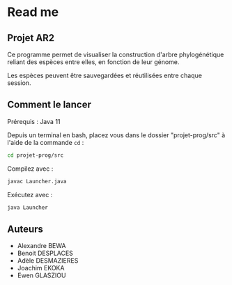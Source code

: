 # Read me

## Projet AR2

Ce programme permet de visualiser la construction d'arbre phylogénétique reliant des espèces entre elles, en fonction de leur génome. 

Les espèces peuvent être sauvegardées et réutilisées entre chaque session. 

## Comment le lancer

Prérequis : Java 11

Depuis un terminal en bash, placez vous dans le dossier "projet-prog/src" à l'aide de la commande `cd` :

```bash
cd projet-prog/src
```

Compilez avec :
```bash
javac Launcher.java
```

Exécutez avec :
```bash 
java Launcher
```

## Auteurs

- Alexandre BEWA
- Benoit DESPLACES
- Adèle DESMAZIERES
- Joachim EKOKA
- Ewen GLASZIOU